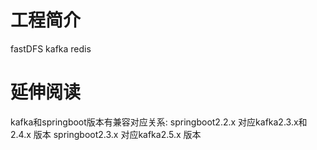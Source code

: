 # 工程简介
fastDFS
kafka
redis


# 延伸阅读
 kafka和springboot版本有兼容对应关系:
 springboot2.2.x 对应kafka2.3.x和2.4.x 版本
 springboot2.3.x 对应kafka2.5.x 版本